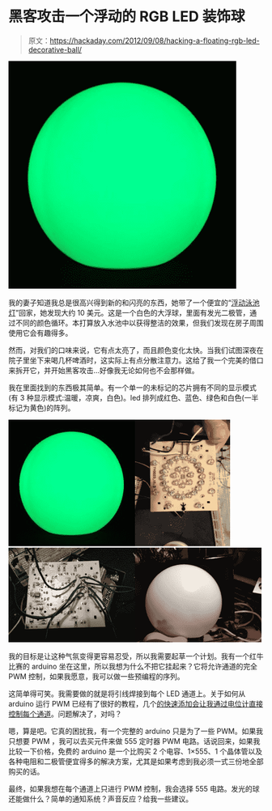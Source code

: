 # 黑客攻击一个浮动的 RGB LED 装饰球

> 原文：<https://hackaday.com/2012/09/08/hacking-a-floating-rgb-led-decorative-ball/>

[![](img/cde177b2b67a0bfe07fb418fb87908a9.png "glowball")](http://hackaday.com/wp-content/uploads/2012/09/glowball.jpg)

我的妻子知道我总是很高兴得到新的和闪亮的东西，她带了一个便宜的“[浮动泳池灯](http://www.amazon.com/Fortune-Products-R-ORB95-Multi-Color-Diameter/dp/B0060AOIPC/ref=sr_1_15?ie=UTF8&qid=1347113585&sr=8-15&keywords=floating+pool+light)”回家，她发现大约 10 美元。这是一个白色的大浮球，里面有发光二极管，通过不同的颜色循环。本打算放入水池中以获得整洁的效果，但我们发现在房子周围使用它会有趣得多。

然而，对我们的口味来说，它有点太亮了，而且颜色变化太快。当我们试图深夜在院子里坐下来喝几杯啤酒时，这实际上有点分散注意力。这给了我一个完美的借口来拆开它，并开始黑客攻击…好像我无论如何也不会那样做。

我在里面找到的东西极其简单。有一个单一的未标记的芯片拥有不同的显示模式(有 3 种显示模式:温暖，凉爽，白色)。led 排列成红色、蓝色、绿色和白色(一半标记为黄色)的阵列。

[![](img/6b20b005bd22d2b863edc135516097fd.png)](https://hackaday.com/wp-content/uploads/2012/09/glowball.jpg)[![](img/ed0c2b986d72f8b03200898a23633334.png)](https://hackaday.com/wp-content/uploads/2012/09/img_0372.jpg)[![](img/de0c25364a4227c14aaa5f84f76f2c77.png)](https://hackaday.com/wp-content/uploads/2012/09/img_0373.jpg)[![](img/ef8efa28ae1cda1f981d1a4cdc5effc9.png)](https://hackaday.com/wp-content/uploads/2012/09/img_0374.jpg)

我的目标是让这种气氛变得更容易忍受，所以我需要起草一个计划。我有一个红牛比赛的 arduino 坐在这里，所以我想为什么不把它挂起来？它将允许通道的完全 PWM 控制，如果我愿意，我可以做一些预编程的序列。

这简单得可笑。我需要做的就是将引线焊接到每个 LED 通道上。关于如何从 arduino 运行 PWM 已经有了很好的教程，几个[的快速添加会让我通过电位计直接控制每个通道](http://arduino.cc/en/Tutorial/AnalogInput)。问题解决了，对吗？

嗯，算是吧。它真的困扰我，有一个完整的 arduino 只是为了一些 PWM。如果我只想要 PWM ，我可以去买元件来做 555 定时器 PWM 电路。话说回来，如果我比较一下价格，免费的 arduino 是一个比购买 2 个电容、1×555、1 个晶体管以及各种电阻和二极管便宜得多的解决方案，尤其是如果考虑到我必须一式三份地全部购买的话。

最终，如果我想在每个通道上只进行 PWM 控制，我会选择 555 电路。发光的球还能做什么？简单的通知系统？声音反应？给我一些建议。